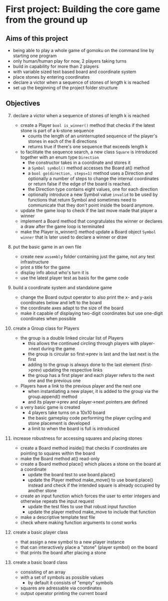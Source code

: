 # First project: Building the core game from the ground up

## Aims of this project
* being able to play a whole game of gomoku on the command line by starting one program
* only human/human play for now, 2 players taking turns
* build in capability for more than 2 players
* with variable sized text based board and coordinate system
* place stones by entering coordinates
* declare a victor when a sequence of stones of length k is reached
* set up the beginning of the project folder structure


## Objectives
7. declare a victor when a sequence of stones of length k is reached
    * create a Player `bool is_winner()` method that checks if the latest stone is part of a k-stone sequence
        - counts the length of an uninterrupted sequence of the player's stones in each of the 8 directions
        - returns true if there's one sequence that exceeds length k
    * to facilitate the sequence search, a new class `Square` is introduced together with an enum type `Direction`
        - the constructor takes in a coordinate and stores it
        - a `Symbol symbol()` method accesses the Board at() method
        - a `bool go(direction, steps=1)` method uses a Direction and optionally a number of steps to change the internal coordinates or return false if the edge of the board is reached.
        - the Direction type contains eight values, one for each direction
        - optionally introduce a new Symbol value `invalid` to be used by functions that return Symbol and sometimes need to communicate that they don't point inside the board anymore.
    * update the game loop to check if the last move made that player a winner
    * implement a Board method that congratulates the winner or declares a draw after the game loop is terminated
    * make the Player is_winner() method update a Board object `Symbol winner` that is later used to declare a winner or draw

6. put the basic game in an own file
    * create new `assembly` folder containing just the game, not any test infrastructure
    * print a title for the game
    * display info about who's turn it is
    * use the latest player test as basis for the game code

5. build a coordinate system and standalone game
    * change the Board output operator to also print the x- and y-axis coordinates below and left to the board
    * the coordinate axes adapt to the size of the board
    * make it capable of displaying two-digit coordinates but use one-digit coordinates when possible

4. create a Group class for Players
    * the group is a double linked circular list of Players
        - this allows the continued circling through players with player->next during the game
        - the group is circular so first->prev is last and the last next is the first
        - adding to the group is always done to the last element (first->prev) updating the respective links
        - the group has a first player and each player refers to the next one and the previous one
    * Players have a link to the previous player and the next one
        - when instantiating a new player, it is added to the group via the group.append() method
        - and its player->prev and player->next pointers are defined
    * a very basic game is created
        - 4 players take turns on a 10x10 board
        - the basic gameplay code performing the player cycling and stone placement is developed
        - a limit to when the board is full is introduced

3. increase robustness for accessing squares and placing stones
    * create a Board method inside() that checks if coordinates are pointing to squares within the board
    * make the Board method at() read-only
    * create a Board method place() which places a stone on the board at a coordinate
        - update the board test to use board.place()
        - update the Player method make_move() to use board.place() instead and check if the intended square is already occupied by another stone
    * create an input function which forces the user to enter integers and otherwise repeats the input request
        - update the test files to use that robust input function
        - update the player method make_move to include that function
    * make a descriptive template test file
    * check where making function arguments to const works

2. create a basic player class
    * that assign a new symbol to a new player instance
    * that can interactively place a "stone" (player symbol) on the board
    * that prints the board after placing a stone
    
1. create a basic board class 
    * consisting of an array
    * with a set of symbols as possible values
        - by default it consists of "empty" symbols
    * squares are adressable via coordinates
    * output operator printing the current board
